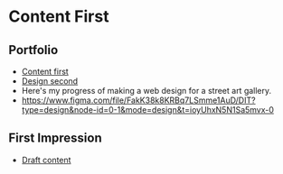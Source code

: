 # Content First

## Portfolio

- [Content first](../index.md)
- [Design second](?)
- Here's my progress of making a web design for a street art gallery.
- https://www.figma.com/file/FakK38k8KRBq7LSmme1AuD/DIT?type=design&node-id=0-1&mode=design&t=ioyUhxN5N1Sa5mvx-0<!-- Link to Figma, Miro, Notion, etc. -->

## First Impression

- [Draft content](../02-first-impression/index.md)
